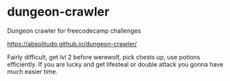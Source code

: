 # dungeon-crawler
Dungeon crawler for freecodecamp challenges

https://absolitudo.github.io/dungeon-crawler/

Fairly difficult, get lvl 2 before werewolf, pick chests up, use potions efficiently.
If you are lucky and get lifesteal or double attack you gonna have much easier time.
